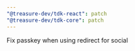 ```yaml
---
"@treasure-dev/tdk-react": patch
"@treasure-dev/tdk-core": patch
---
```


Fix passkey when using redirect for social
